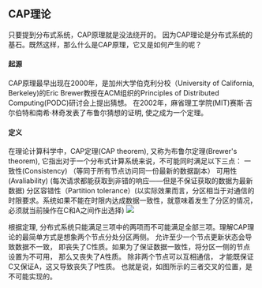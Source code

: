 ## CAP理论

只要提到分布式系统，CAP原理就是没法绕开的。 因为CAP理论是分布式系统的基石。既然这样，那么什么是CAP原理，它又是如何产生的呢？


#### 起源
CAP原理最早出现在2000年，是加州大学伯克利分校（University of California, Berkeley)的Eric Brewer教授在ACM组织的Principles of Distributed Computing(PODC)研讨会上提出猜想。
在2002年，麻省理工学院(MIT)赛斯·吉尔伯特和南希·林奇发表了布鲁尔猜想的证明, 使之成为一个定理。


#### 定义
在理论计算科学中，CAP定理(CAP theorem), 又称为布鲁尔定理(Brewer's theorem), 它指出对于一个分布式计算系统来说，不可能同时满足以下三点：
一致性(Consistency) （等同于所有节点访问同一份最新的数据副本）
可用性(Avaliability) (每次请求都能获取到非错的响应——但是不保证获取的数据为最新数据)
分区容错性（Partition tolerance）(以实际效果而言，分区相当于对通信的时限要求。系统如果不能在时限内达成数据一致性，就意味着发生了分区的情况，
必须就当前操作在C和A之间作出选择)
![](https://raw.githubusercontent.com/csunny/etcd-from-arch-to-souce-code/master/_asserts/images/cap.jpg)

根据定理, 分布式系统只能满足三项中的两项而不可能满足全部三项。理解CAP理论的最简单方式是想象两个节点分处分区两侧。 允许至少一个节点更新状态会导致数据不一致，
即丧失了C性质。如果为了保证数据一致性，将分区一侧的节点设置为不可用， 那么又丧失了A性质。 除非两个节点可以互相通信， 才能既保证C又保证A，这又导致丧失了P性质。
也就是说，如图所示的三者交叉的位置，是不可能实现的。






